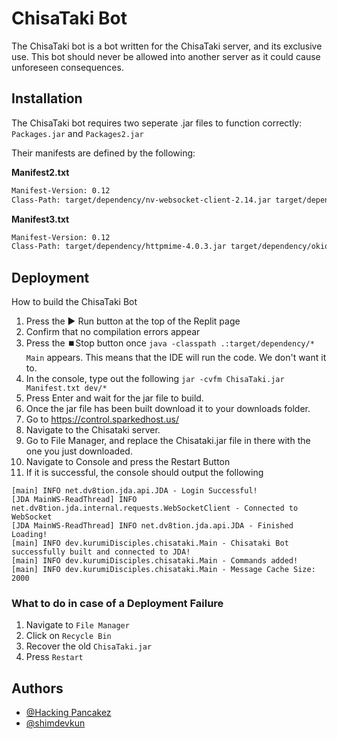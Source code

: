 
# ChisaTaki Bot

The ChisaTaki bot is a bot written for the ChisaTaki server, and its exclusive use. This bot should never be allowed into another server as it could cause unforeseen consequences.


## Installation

The ChisaTaki bot requires two seperate .jar files to function correctly: `Packages.jar` and `Packages2.jar`

Their manifests are defined by the following: 

**Manifest2.txt**
```bash
Manifest-Version: 0.12
Class-Path: target/dependency/nv-websocket-client-2.14.jar target/dependency/jackson-databind-2.13.2.2.jar target/dependency/jackson-core-2.13.3.jar target/dependency/jackson-annotations-2.13.2.jar target/dependency/jackson-datatype-jdk8-2.12.4.jar target/dependency/javax.json-1.1.4.jar target/dependency/javax.json-api-1.0.jar target/dependency/lavaplayer-1.3.77.jar target/dependency/lava.jar target/dependency/lavaplayer-natives-1.3.14.jar 

```
**Manifest3.txt**
```bash
Manifest-Version: 0.12
Class-Path: target/dependency/httpmime-4.0.3.jar target/dependency/okio-2.8.0.jar target/dependency/apache-mime4j-0.6.jar target/dependency/commons-codec-1.3.jar target/dependency/commons-logging.1.1.1.jar target/dependency/httpclient-4.0.3.jar target/dependency/httpcore-4.0.1.jar target/dependency/commons-io-2.11.0.jar target/dependency/httpclient5-5.2.1.jar target/dependency/commons-logging-1.2.jar

```
    
## Deployment

How to build the ChisaTaki Bot
1. Press the ▶️ Run button at the top of the Replit page
2. Confirm that no compilation errors appear
3. Press the ⏹️Stop button once `java -classpath .:target/dependency/* Main` appears. This means that the IDE will run the code. We don't want it to. 
4. In the console, type out the following `jar -cvfm ChisaTaki.jar Manifest.txt dev/*`
5. Press Enter and wait for the jar file to build.
6. Once the jar file has been built download it to your downloads folder.
7. Go to https://control.sparkedhost.us/
8. Navigate to the Chisataki server. 
9. Go to File Manager, and replace the Chisataki.jar file in there with the one you just downloaded.
10. Navigate to Console and press the Restart Button
11. If it is successful, the console should output the following 

```
[main] INFO net.dv8tion.jda.api.JDA - Login Successful!
[JDA MainWS-ReadThread] INFO net.dv8tion.jda.internal.requests.WebSocketClient - Connected to WebSocket
[JDA MainWS-ReadThread] INFO net.dv8tion.jda.api.JDA - Finished Loading!
[main] INFO dev.kurumiDisciples.chisataki.Main - Chisataki Bot successfully built and connected to JDA!
[main] INFO dev.kurumiDisciples.chisataki.Main - Commands added!
[main] INFO dev.kurumiDisciples.chisataki.Main - Message Cache Size: 2000
```
### What to do in case of a Deployment Failure
1. Navigate to `File Manager`
2. Click on `Recycle Bin`
3. Recover the old `ChisaTaki.jar`
4. Press `Restart`
## Authors

- [@Hacking Pancakez](https://github.com/Hacking-Pancakez)
- [@shimdevkun](https://github.com/shimdevkun)

